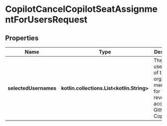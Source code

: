
# CopilotCancelCopilotSeatAssignmentForUsersRequest

## Properties
Name | Type | Description | Notes
------------ | ------------- | ------------- | -------------
**selectedUsernames** | **kotlin.collections.List&lt;kotlin.String&gt;** | The usernames of the organization members for which to revoke access to GitHub Copilot. | 



